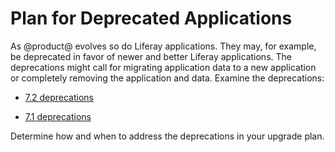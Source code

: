 # Plan for Deprecated Applications 

As @product@ evolves so do Liferay applications. They may, for example, be
deprecated in favor of newer and better Liferay applications. The deprecations
might call for migrating application data to a new application or completely
removing the application and data. Examine the deprecations:

-   [7.2 deprecations](/deployment/deployment/-/knowledge_base/7-2/deprecated-apps-in-7-2-what-to-do)

-   [7.1 deprecations](/deployment/deployment/-/knowledge_base/7-1/deprecated-apps-in-7-1-what-to-do)

Determine how and when to address the deprecations in your upgrade plan. 
